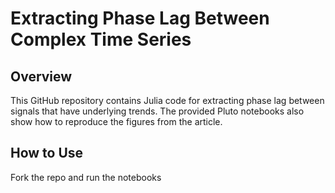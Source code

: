 # Extracting Phase Lag Between Complex Time Series

## Overview

This GitHub repository contains Julia code for extracting phase lag between signals that have underlying trends.
The provided Pluto notebooks also show how to reproduce the figures from the article.

## How to Use

Fork the repo and run the notebooks

 
